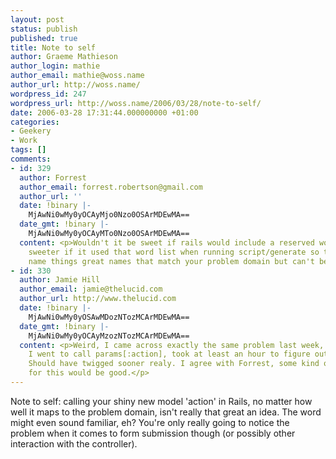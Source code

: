```yaml
---
layout: post
status: publish
published: true
title: Note to self
author: Graeme Mathieson
author_login: mathie
author_email: mathie@woss.name
author_url: http://woss.name/
wordpress_id: 247
wordpress_url: http://woss.name/2006/03/28/note-to-self/
date: 2006-03-28 17:31:44.000000000 +01:00
categories:
- Geekery
- Work
tags: []
comments:
- id: 329
  author: Forrest
  author_email: forrest.robertson@gmail.com
  author_url: ''
  date: !binary |-
    MjAwNi0wMy0yOCAyMjo0Nzo0OSArMDEwMA==
  date_gmt: !binary |-
    MjAwNi0wMy0yOCAyMTo0Nzo0OSArMDEwMA==
  content: <p>Wouldn't it be sweet if rails would include a reserved word list?  Even
    sweeter if it used that word list when running script/generate so that you couldn't
    name things great names that match your problem domain but can't be used?</p>
- id: 330
  author: Jamie Hill
  author_email: jamie@thelucid.com
  author_url: http://www.thelucid.com
  date: !binary |-
    MjAwNi0wMy0yOSAwMDozNTozMCArMDEwMA==
  date_gmt: !binary |-
    MjAwNi0wMy0yOCAyMzozNTozMCArMDEwMA==
  content: <p>Weird, I came across exactly the same problem last week, was fine until
    I went to call params[:action], took at least an hour to figure out what was wrong.
    Should have twigged sooner realy. I agree with Forrest, some kind of safeguard
    for this would be good.</p>
---
```

Note to self: calling your shiny new model 'action' in Rails, no matter how well it maps to the problem domain, isn't really that great an idea.  The word might even sound familiar, eh?  You're only really going to notice the problem when it comes to form submission though (or possibly other interaction with the controller).
